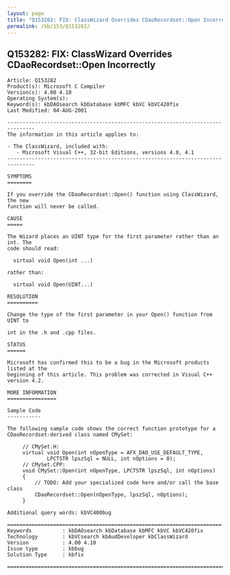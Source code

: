 ```yaml
---
layout: page
title: "Q153282: FIX: ClassWizard Overrides CDaoRecordset::Open Incorrectly"
permalink: /kb/153/Q153282/
---
```


## Q153282: FIX: ClassWizard Overrides CDaoRecordset::Open Incorrectly

	Article: Q153282
	Product(s): Microsoft C Compiler
	Version(s): 4.00 4.10
	Operating System(s): 
	Keyword(s): kbDAOsearch kbDatabase kbMFC kbVC kbVC420fix
	Last Modified: 04-AUG-2001
	
	-------------------------------------------------------------------------------
	The information in this article applies to:
	
	- The ClassWizard, included with:
	   - Microsoft Visual C++, 32-bit Editions, versions 4.0, 4.1 
	-------------------------------------------------------------------------------
	
	SYMPTOMS
	========
	
	If you override the CDaoRecordset::Open() function using ClassWizard, the new
	function will never be called.
	
	CAUSE
	=====
	
	The Wizard places an UINT type for the first parameter rather than an int. The
	code should read:
	
	  virtual void Open(int ...)
	
	rather than:
	
	  virtual void Open(UINT...)
	
	RESOLUTION
	==========
	
	Change the type of the first parameter in your Open() function from UINT to
	
	int in the .h and .cpp files.
	
	STATUS
	======
	
	Microsoft has confirmed this to be a bug in the Microsoft products listed at the
	beginning of this article. This problem was corrected in Visual C++ version 4.2.
	
	MORE INFORMATION
	================
	
	Sample Code
	-----------
	
	The following sample code shows the correct function prototype for a
	CDaoRecordset-derived class named CMySet:
	
	     // CMySet.H:
	     virtual void Open(int nOpenType = AFX_DAO_USE_DEFAULT_TYPE,
	             LPCTSTR lpszSql = NULL, int nOptions = 0);
	     // CMySet.CPP:
	     void CMySet::Open(int nOpenType, LPCTSTR lpszSql, int nOptions)
	     {
	         // TODO: Add your specialized code here and/or call the base class
	         CDaoRecordset::Open(nOpenType, lpszSql, nOptions);
	     }
	
	Additional query words: kbVC400bug
	
	======================================================================
	Keywords          : kbDAOsearch kbDatabase kbMFC kbVC kbVC420fix 
	Technology        : kbVCsearch kbAudDeveloper kbClassWizard
	Version           : 4.00 4.10
	Issue type        : kbbug
	Solution Type     : kbfix
	
	=============================================================================
	
